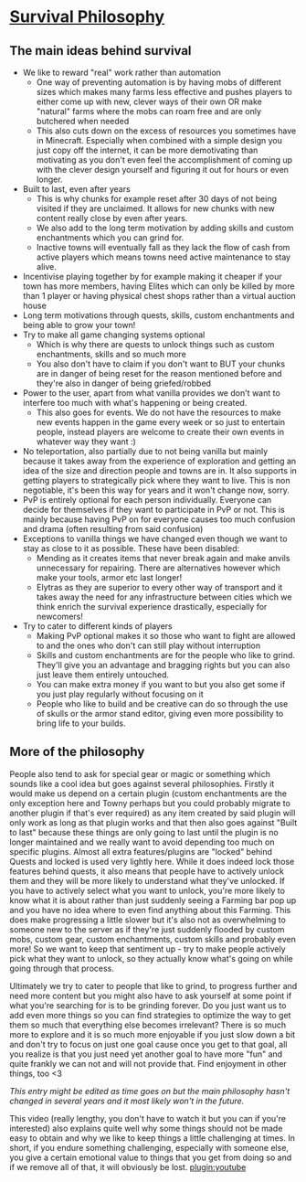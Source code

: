 # <ins>Survival Philosophy</ins>
## The main ideas behind survival
* We like to reward "real" work rather than automation
  * One way of preventing automation is by having mobs of different sizes which makes many farms less effective and pushes players to either come up with new, clever ways of their own OR make "natural" farms where the mobs can roam free and are only butchered when needed
  * This also cuts down on the excess of resources you sometimes have in Minecraft. Especially when combined with a simple design you just copy off the internet, it can be more demotivating than motivating as you don't even feel the accomplishment of coming up with the clever design yourself and figuring it out for hours or even longer.
* Built to last, even after years
  * This is why chunks for example reset after 30 days of not being visited if they are unclaimed. It allows for new chunks with new content really close by even after years.
  * We also add to the long term motivation by adding skills and custom enchantments which you can grind for.
  * Inactive towns will eventually fall as they lack the flow of cash from active players which means towns need active maintenance to stay alive.
* Incentivise playing together by for example making it cheaper if your town has more members, having Elites which can only be killed by more than 1 player or having physical chest shops rather than a virtual auction house
* Long term motivations through quests, skills, custom enchantments and being able to grow your town!
* Try to make all game changing systems optional
  * Which is why there are quests to unlock things such as custom enchantments, skills and so much more
  * You also don't have to claim if you don't want to BUT your chunks are in danger of being reset for the reason mentioned before and they're also in danger of being griefed/robbed
* Power to the user, apart from what vanilla provides we don't want to interfere too much with what's happening or being created.
  * This also goes for events. We do not have the resources to make new events happen in the game every week or so just to entertain people, instead players are welcome to create their own events in whatever way they want :)
* No teleportation, also partially due to not being vanilla but mainly because it takes away from the experience of exploration and getting an idea of the size and direction people and towns are in. It also supports in getting players to strategically pick where they want to live. This is non negotiable, it's been this way for years and it won't change now, sorry.
* PvP is entirely optional for each person individually. Everyone can decide for themselves if they want to participate in PvP or not. This is mainly because having PvP on for everyone causes too much confusion and drama (often resulting from said confusion)
* Exceptions to vanilla things we have changed even though we want to stay as close to it as possible. These have been disabled:
  * Mending as it creates items that never break again and make anvils unnecessary for repairing. There are alternatives however which make your tools, armor etc last longer!
  * Elytras as they are superior to every other way of transport and it takes away the need for any infrastructure between cities which we think enrich the survival experience drastically, especially for newcomers!
* Try to cater to different kinds of players
  * Making PvP optional makes it so those who want to fight are allowed to and the ones who don't can still play without interruption
  * Skills and custom enchantments are for the people who like to grind. They'll give you an advantage and bragging rights but you can also just leave them entirely untouched.
  * You can make extra money if you want to but you also get some if you just play regularly without focusing on it
  * People who like to build and be creative can do so through the use of skulls or the armor stand editor, giving even more possibility to bring life to your builds.

## More of the philosophy
People also tend to ask for special gear or magic or something which sounds like a cool idea but goes against several philosophies. Firstly it would make us depend on a certain plugin (custom enchantments are the only exception here and Towny perhaps but you could probably migrate to another plugin if that's ever required) as any item created by said plugin will only work as long as that plugin works and that then also goes against "Built to last" because these things are only going to last until the plugin is no longer maintained and we really want to avoid depending too much on specific plugins.
Almost all extra features/plugins are "locked" behind Quests and locked is used very lightly here. While it does indeed lock those features behind quests, it also means that people have to actively unlock them and they will be more likely to understand what they've unlocked. If you have to actively select what you want to unlock, you're more likely to know what it is about rather than just suddenly seeing a Farming bar pop up and you have no idea where to even find anything about this Farming. This does make progressing a little slower but it's also not as overwhelming to someone new to the server as if they're just suddenly flooded by custom mobs, custom gear, custom enchantments, custom skills and probably even more! So we want to keep that sentiment up - try to make people actively pick what they want to unlock, so they actually know what's going on while going through that process.

Ultimately we try to cater to people that like to grind, to progress further and need more content but you might also have to ask yourself at some point if what you're searching for is to be grinding forever. Do you just want us to add even more things so you can find strategies to optimize the way to get them so much that everything else becomes irrelevant? There is so much more to explore and it is so much more enjoyable if you just slow down a bit and don't try to focus on just one goal cause once you get to that goal, all you realize is that you just need yet another goal to have more "fun" and quite frankly we can not and will not provide that. Find enjoyment in other things, too <3

*This entry might be edited as time goes on but the main philosophy hasn't changed in several years and it most likely won't in the future.*

This video (really lengthy, you don't have to watch it but you can if you're interested) also explains quite well why some things should not be made easy to obtain and why we like to keep things a little challenging at times. In short, if you endure something challenging, especially with someone else, you give a certain emotional value to things that you get from doing so and if we remove all of that, it will obviously be lost.
[plugin:youtube](https://youtu.be/D5hJ9jhVlXY)

